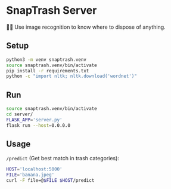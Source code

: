 # SnapTrash Server

:ghost::put_litter_in_its_place: Use image recognition to know where to dispose of anything.

## Setup

```sh
python3 -m venv snaptrash.venv
source snaptrash.venv/bin/activate
pip install -r requirements.txt
python -c "import nltk; nltk.download('wordnet')"
```

## Run

```sh
source snaptrash.venv/bin/activate
cd server/
FLASK_APP='server.py'
flask run --host=0.0.0.0
```

## Usage

`/predict` (Get best match in trash categories):

```sh
HOST='localhost:5000'
FILE='banana.jpeg'
curl -F file=@$FILE $HOST/predict
```
